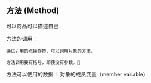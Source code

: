 ## 方法 (Method)

可以商品可以描述自己

方法的调用：
```
通过引用的点操作符，可以调用对象的方法。 

方法调用要有括号，即使没有参数。
```

方法可以使用的数据： 对象的成员变量（member variable）